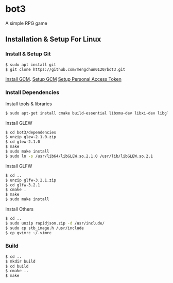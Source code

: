 # bot3
A simple RPG game

## Installation & Setup For Linux
### Install & Setup Git
```bash
$ sudo apt install git
$ git clone https://github.com/mengchun0120/bot3.git
```
[Install GCM](https://github.com/microsoft/Git-Credential-Manager-Core).
[Setup GCM](https://github.com/microsoft/Git-Credential-Manager-Core/blob/main/docs/linuxcredstores.md)
[Setup Personal Access Token](https://docs.github.com/en/github/authenticating-to-github/keeping-your-account-and-data-secure/creating-a-personal-access-token)

### Install Dependencies
Install tools & libraries
```bash
$ sudo apt-get install cmake build-essential libxmu-dev libxi-dev libgl-dev libosmesa-dev xorg-dev freeglut3-dev
```
Install GLEW
```bash
$ cd bot3/dependencies
$ unzip glew-2.1.0.zip
$ cd glew-2.1.0
$ make
$ sudo make install
$ sudo ln -s /usr/lib64/libGLEW.so.2.1.0 /usr/lib/libGLEW.so.2.1
```
Install GLFW
```bash
$ cd ..
$ unzip glfw-3.2.1.zip
$ cd glfw-3.2.1
$ cmake .
$ make
$ sudo make install
```

Install Others
```bash
$ cd ..
$ sudo unzip rapidjson.zip -d /usr/include/
$ sudo cp stb_image.h /usr/include
$ cp gvimrc ~/.vimrc
```

### Build
```bash
$ cd ..
$ mkdir build
$ cd build
$ cmake ..
$ make
```
